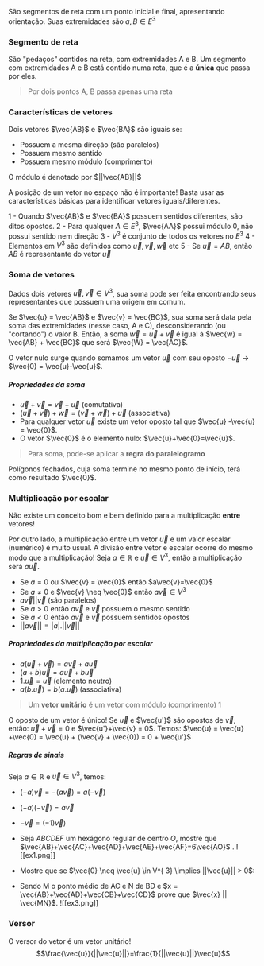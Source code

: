 São segmentos de reta com um ponto inicial e final, apresentando orientação.
Suas extremidades são $a, B \in E^{ 3}$ 


### Segmento de reta
São "pedaços" contidos na reta, com extremidades A e B.
Um segmento com extremidades A e B está contido numa reta, que é a **única** que passa por eles. 

> Por dois pontos A, B passa apenas uma reta


### Características de vetores
Dois vetores $\vec{AB}$ e $\vec{BA}$ são iguais se:
- Possuem a mesma direção (são paralelos)
- Possuem mesmo sentido
- Possuem mesmo módulo (comprimento)

O módulo é denotado por $||\vec{AB}||$

A posição de um vetor no espaço não é importante! Basta usar as características básicas para identificar vetores iguais/diferentes.

1 - Quando $\vec{AB}$ e $\vec{BA}$ possuem sentidos diferentes, são ditos opostos.
2 - Para qualquer $A \in E^{ 3}$, $\vec{AA}$ possui módulo 0, não possui sentido nem direção
3 - $V^{ 3}$ é conjunto de todos os vetores no $E^{ 3}$ 
4 - Elementos em $V^{ 3}$ são definidos como $\vec{u}, \vec{v}, \vec{w}$ etc
5 - Se $\vec{u} = AB$, então $AB$ é representante do vetor $\vec{u}$ 


### Soma de vetores
Dados dois vetores $\vec{u}, \vec{v} \in V^{ 3}$, sua soma pode ser feita encontrando seus representantes que possuem uma origem em comum.

Se $\vec{u} = \vec{AB}$ e $\vec{v} = \vec{BC}$, sua soma será data pela soma das extremidades (nesse caso, A e C), desconsiderando (ou "cortando") o valor B.
Então, a soma $\vec{w} = \vec{u}+\vec{v}$ é igual à $\vec{w} = \vec{AB} + \vec{BC}$ que será $\vec{W} = \vec{AC}$.

O vetor nulo surge quando somamos um vetor $\vec{u}$ com seu oposto $-\vec{u}$ -> $\vec{0} = \vec{u}-\vec{u}$.

##### Propriedades da soma
- $\vec{u}+\vec{v}=\vec{v}+\vec{u}$ (comutativa)
- $(\vec{u} + \vec{v}) + \vec{w} = (\vec{v} + \vec{w}) + \vec{u}$ (associativa)
- Para qualquer vetor $\vec{u}$ existe um vetor oposto tal que $\vec{u} -\vec{u} = \vec{0}$.
- O vetor $\vec{0}$ é o elemento nulo: $\vec{u}+\vec{0}=\vec{u}$.

> Para soma, pode-se aplicar a **regra do paralelogramo**


Polígonos fechados, cuja soma termine no mesmo ponto de início, terá como resultado $\vec{0}$.


### Multiplicação por escalar
Não existe um conceito bom e bem definido para a multiplicação **entre** vetores!

Por outro lado, a multiplicação entre um vetor $\vec{u}$ e um valor escalar (numérico) é muito usual.
A divisão entre vetor e escalar ocorre do mesmo modo que a multiplicação!
Seja $a \in \mathbb{R}$ e $\vec{u} \in V^{ 3}$, então a multiplicação será $a\vec{u}$.

- Se $a = 0$ ou $\vec{v} = \vec{0}$ então $a\vec{v}=\vec{0}$
- Se $a \neq 0$ e $\vec{v} \neq \vec{0}$ então $a\vec{v} \in V^{ 3}$ 
- $a\vec{v} || \vec{v}$ (são paralelos) 
- Se $a > 0$ então $a\vec{v}$ e $\vec{v}$ possuem o mesmo sentido
- Se $a < 0$ então  $a\vec{v}$ e $\vec{v}$ possuem sentidos opostos
- $||a\vec{v}|| = |a|.||\vec{v}||$

##### Propriedades da multiplicação por escalar
- $a(\vec{u}+\vec{v}) = a\vec{v}+a\vec{u}$
- $(a+b)\vec{u} = a\vec{u}+b\vec{u}$
- $1.\vec{u} = \vec{u}$ (elemento neutro)
- $a(b.\vec{u})=b(a.\vec{u})$ (associativa)


> Um **vetor unitário** é um vetor com módulo (comprimento) 1

O oposto de um vetor é único!
Se $\vec{u}$ e $\vec{u'}$ são opostos de $\vec{v}$, então: $\vec{u} +\vec{v} = 0$ e $\vec{u'}+\vec{v} = 0$.
Temos: $\vec{u} = \vec{u} +\vec{0} = \vec{u} + (\vec{v} + \vec{0}) = 0 + \vec{u'}$ 

##### Regras de sinais
Seja $a \in \mathbb{R}$ e $\vec{u} \in V^{ 3}$, temos:
- $(-a)\vec{v}=-(a\vec{v})=a(-\vec{v})$
- $(-a)(-\vec{v})=a\vec{v}$
- $-\vec{v}=(-1)\vec{v})$ 


- Seja $ABCDEF$ um hexágono regular de centro $O$, mostre que $\vec{AB}+\vec{AC}+\vec{AD}+\vec{AE}+\vec{AF}=6\vec{AO}$ .
![[ex1.png]]

- Mostre que se $\vec{0} \neq \vec{u} \in V^{ 3} \implies ||\vec{u}|| > 0$:



- Sendo M o ponto médio de AC e N de BD e $x = \vec{AB}+\vec{AD}+\vec{CB}+\vec{CD}$ prove que $\vec{x} || \vec{MN}$.
![[ex3.png]]

### Versor
O versor do vetor é um vetor unitário!
 $$\frac{\vec{u}}{||\vec{u}||}=\frac{1}{||\vec{u}||}\vec{u}$$
  



